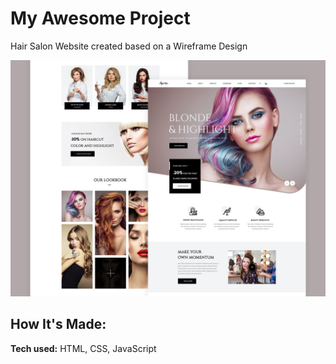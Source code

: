 # My Awesome Project
Hair Salon Website created based on a Wireframe Design

![Wireframe](https://raw.githubusercontent.com/distriss/webpage-hair-salon/main/wireframe/hair-salon-ajmal-khan.webp)

## How It's Made:

**Tech used:** HTML, CSS, JavaScript



